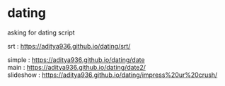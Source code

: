 # dating
asking for dating script

srt : https://aditya936.github.io/dating/srt/

simple : https://aditya936.github.io/dating/date
<br>
main : https://aditya936.github.io/dating/date2/
<br>
slideshow : https://aditya936.github.io/dating/impress%20ur%20crush/
